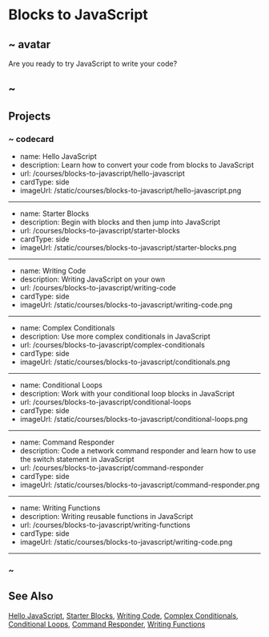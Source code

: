 # Blocks to JavaScript

## ~ avatar

Are you ready to try JavaScript to write your code?

## ~

## Projects

### ~ codecard
* name: Hello JavaScript
* description: Learn how to convert your code from blocks to JavaScript
* url: /courses/blocks-to-javascript/hello-javascript
* cardType: side
* imageUrl: /static/courses/blocks-to-javascript/hello-javascript.png
---
* name: Starter Blocks
* description: Begin with blocks and then jump into JavaScript
* url: /courses/blocks-to-javascript/starter-blocks
* cardType: side
* imageUrl: /static/courses/blocks-to-javascript/starter-blocks.png
---
* name: Writing Code
* description: Writing JavaScript on your own
* url: /courses/blocks-to-javascript/writing-code
* cardType: side
* imageUrl: /static/courses/blocks-to-javascript/writing-code.png
---
* name: Complex Conditionals
* description: Use more complex conditionals in JavaScript
* url: /courses/blocks-to-javascript/complex-conditionals
* cardType: side
* imageUrl: /static/courses/blocks-to-javascript/conditionals.png
---
* name: Conditional Loops
* description: Work with your conditional loop blocks in JavaScript
* url: /courses/blocks-to-javascript/conditional-loops
* cardType: side
* imageUrl: /static/courses/blocks-to-javascript/conditional-loops.png
---
* name: Command Responder
* description: Code a network command responder and learn how to use the switch statement in JavaScript
* url: /courses/blocks-to-javascript/command-responder
* cardType: side
* imageUrl: /static/courses/blocks-to-javascript/command-responder.png
---
* name: Writing Functions
* description: Writing reusable functions in JavaScript
* url: /courses/blocks-to-javascript/writing-functions
* cardType: side
* imageUrl: /static/courses/blocks-to-javascript/writing-code.png
---
### ~

## See Also

[Hello JavaScript](/courses/blocks-to-javascript/hello-javascript),
[Starter Blocks](/courses/blocks-to-javascript/starter-blocks),
[Writing Code](/courses/blocks-to-javascript/writing-code),
[Complex Conditionals](/courses/blocks-to-javascript/complex-conditionals),
[Conditional Loops](/courses/blocks-to-javascript/conditional-loops),
[Command Responder](/courses/blocks-to-javascript/command-responder),
[Writing Functions](/courses/blocks-to-javascript/writing-functions)

